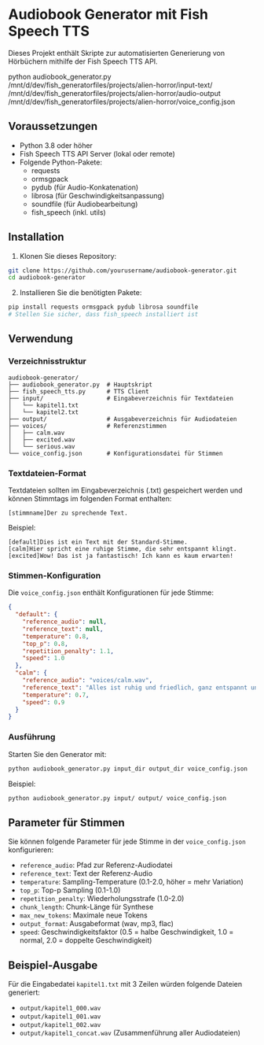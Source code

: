 # Audiobook Generator mit Fish Speech TTS

Dieses Projekt enthält Skripte zur automatisierten Generierung von Hörbüchern mithilfe der Fish Speech TTS API.

python audiobook_generator.py /mnt/d/dev/fish_generatorfiles/projects/alien-horror/input-text/ /mnt/d/dev/fish_generatorfiles/projects/alien-horror/audio-output /mnt/d/dev/fish_generatorfiles/projects/alien-horror/voice_config.json 

## Voraussetzungen

- Python 3.8 oder höher
- Fish Speech TTS API Server (lokal oder remote)
- Folgende Python-Pakete:
  - requests
  - ormsgpack
  - pydub (für Audio-Konkatenation)
  - librosa (für Geschwindigkeitsanpassung)
  - soundfile (für Audiobearbeitung)
  - fish_speech (inkl. utils)

## Installation

1. Klonen Sie dieses Repository:
```bash
git clone https://github.com/yourusername/audiobook-generator.git
cd audiobook-generator
```

2. Installieren Sie die benötigten Pakete:
```bash
pip install requests ormsgpack pydub librosa soundfile
# Stellen Sie sicher, dass fish_speech installiert ist
```

## Verwendung

### Verzeichnisstruktur

```
audiobook-generator/
├── audiobook_generator.py  # Hauptskript
├── fish_speech_tts.py      # TTS Client
├── input/                  # Eingabeverzeichnis für Textdateien
│   └── kapitel1.txt
│   └── kapitel2.txt
├── output/                 # Ausgabeverzeichnis für Audiodateien
├── voices/                 # Referenzstimmen
│   ├── calm.wav
│   ├── excited.wav
│   └── serious.wav
└── voice_config.json       # Konfigurationsdatei für Stimmen
```

### Textdateien-Format

Textdateien sollten im Eingabeverzeichnis (.txt) gespeichert werden und können Stimmtags im folgenden Format enthalten:

```
[stimmname]Der zu sprechende Text.
```

Beispiel:
```
[default]Dies ist ein Text mit der Standard-Stimme.
[calm]Hier spricht eine ruhige Stimme, die sehr entspannt klingt.
[excited]Wow! Das ist ja fantastisch! Ich kann es kaum erwarten!
```

### Stimmen-Konfiguration

Die `voice_config.json` enthält Konfigurationen für jede Stimme:

```json
{
  "default": {
    "reference_audio": null,
    "reference_text": null,
    "temperature": 0.8,
    "top_p": 0.8,
    "repetition_penalty": 1.1,
    "speed": 1.0
  },
  "calm": {
    "reference_audio": "voices/calm.wav",
    "reference_text": "Alles ist ruhig und friedlich, ganz entspannt und gelassen.",
    "temperature": 0.7,
    "speed": 0.9
  }
}
```

### Ausführung

Starten Sie den Generator mit:

```bash
python audiobook_generator.py input_dir output_dir voice_config.json
```

Beispiel:
```bash
python audiobook_generator.py input/ output/ voice_config.json
```

## Parameter für Stimmen

Sie können folgende Parameter für jede Stimme in der `voice_config.json` konfigurieren:

- `reference_audio`: Pfad zur Referenz-Audiodatei
- `reference_text`: Text der Referenz-Audio
- `temperature`: Sampling-Temperature (0.1-2.0, höher = mehr Variation)
- `top_p`: Top-p Sampling (0.1-1.0)
- `repetition_penalty`: Wiederholungsstrafe (1.0-2.0)
- `chunk_length`: Chunk-Länge für Synthese
- `max_new_tokens`: Maximale neue Tokens
- `output_format`: Ausgabeformat (wav, mp3, flac)
- `speed`: Geschwindigkeitsfaktor (0.5 = halbe Geschwindigkeit, 1.0 = normal, 2.0 = doppelte Geschwindigkeit)

## Beispiel-Ausgabe

Für die Eingabedatei `kapitel1.txt` mit 3 Zeilen würden folgende Dateien generiert:
- `output/kapitel1_000.wav`
- `output/kapitel1_001.wav`
- `output/kapitel1_002.wav`
- `output/kapitel1_concat.wav` (Zusammenführung aller Audiodateien)